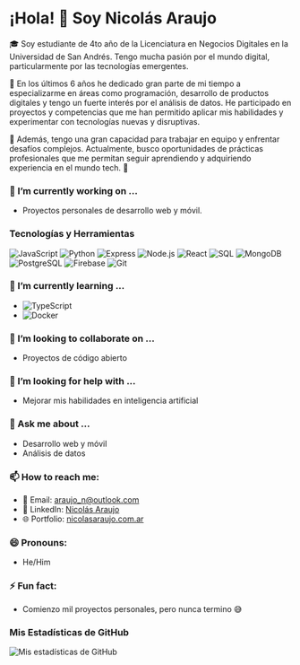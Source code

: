 # ¡Hola! 👋 Soy Nicolás Araujo

🎓 Soy estudiante de 4to año de la Licenciatura en Negocios Digitales en la Universidad de San Andrés. Tengo mucha pasión por el mundo digital, particularmente por las tecnologías emergentes.

🚀 En los últimos 6 años he dedicado gran parte de mi tiempo a especializarme en áreas como programación, desarrollo de productos digitales y tengo un fuerte interés por el análisis de datos. He participado en proyectos y competencias que me han permitido aplicar mis habilidades y experimentar con tecnologías nuevas y disruptivas.

💪 Además, tengo una gran capacidad para trabajar en equipo y enfrentar desafíos complejos. Actualmente, busco oportunidades de prácticas profesionales que me permitan seguir aprendiendo y adquiriendo experiencia en el mundo tech. 🌟

### 🔭 I’m currently working on ...
- Proyectos personales de desarrollo web y móvil.

### Tecnologías y Herramientas
![JavaScript](https://img.shields.io/badge/-JavaScript-F7DF1E?style=flat&logo=JavaScript&logoColor=black)
![Python](https://img.shields.io/badge/-Python-3776AB?style=flat&logo=Python&logoColor=white)
![Express](https://img.shields.io/badge/-Express-000000?style=flat&logo=Express&logoColor=white)
![Node.js](https://img.shields.io/badge/-Node.js-339933?style=flat&logo=Node.js&logoColor=white)
![React](https://img.shields.io/badge/-React-61DAFB?style=flat&logo=React&logoColor=black)
![SQL](https://img.shields.io/badge/-SQL-4479A1?style=flat&logo=MySQL&logoColor=white)
![MongoDB](https://img.shields.io/badge/-MongoDB-47A248?style=flat&logo=MongoDB&logoColor=white)
![PostgreSQL](https://img.shields.io/badge/-PostgreSQL-336791?style=flat&logo=PostgreSQL&logoColor=white)
![Firebase](https://img.shields.io/badge/-Firebase-FFCA28?style=flat&logo=Firebase&logoColor=black)
![Git](https://img.shields.io/badge/-Git-F05032?style=flat&logo=git&logoColor=white)

### 🌱 I’m currently learning ...
- ![TypeScript](https://img.shields.io/badge/-TypeScript-3178C6?style=flat&logo=TypeScript&logoColor=white)
- ![Docker](https://img.shields.io/badge/-Docker-2496ED?style=flat&logo=Docker&logoColor=white)

### 👯 I’m looking to collaborate on ...
- Proyectos de código abierto

### 🤔 I’m looking for help with ...
- Mejorar mis habilidades en inteligencia artificial

### 💬 Ask me about ...
- Desarrollo web y móvil
- Análisis de datos

### 📫 How to reach me:
- 📧 Email: [araujo_n@outlook.com](mailto:araujo_n@outlook.com)
- 💼 LinkedIn: [Nicolás Araujo](https://www.linkedin.com/in/nicolas-araujo/)
- 🌐 Portfolio: [nicolasaraujo.com.ar](https://nicolasaraujo.com.ar/)

### 😄 Pronouns:
- He/Him

### ⚡ Fun fact:
- Comienzo mil proyectos personales, pero nunca termino 😅

<!-- ### Proyectos Destacados
- [Proyecto 1](https://github.com/tuusuario/proyecto1): Breve descripción del proyecto.
- [Proyecto 2](https://github.com/tuusuario/proyecto2): Breve descripción del proyecto. -->

### Mis Estadísticas de GitHub
![Mis estadísticas de GitHub](https://github-readme-stats.vercel.app/api?username=tuusuario&show_icons=true&theme=radical)

